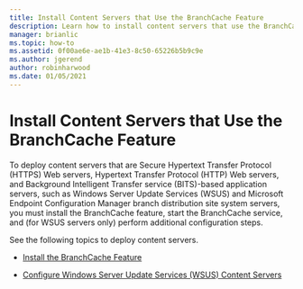 ```yaml
---
title: Install Content Servers that Use the BranchCache Feature
description: Learn how to install content servers that use the BranchCache feature.
manager: brianlic
ms.topic: how-to
ms.assetid: 0f00ae6e-ae1b-41e3-8c50-65226b5b9c9e
ms.author: jgerend
author: robinharwood
ms.date: 01/05/2021
---
```

# Install Content Servers that Use the BranchCache Feature

To deploy content servers that are Secure Hypertext Transfer Protocol (HTTPS)  Web servers, Hypertext Transfer Protocol (HTTP)  Web servers, and Background Intelligent Transfer service (BITS)-based application servers, such as Windows Server Update Services (WSUS) and Microsoft Endpoint Configuration Manager branch distribution site system servers, you must install the BranchCache feature, start the BranchCache service, and (for WSUS servers only) perform additional configuration steps.

See the following topics to deploy content servers.

-   [Install the BranchCache Feature](Install-the-BranchCache-Feature.md)

-   [Configure Windows Server Update Services &#40;WSUS&#41; Content Servers](configure-wsus-content-servers.md)



